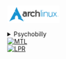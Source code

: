 <p align="left">
  <img src="https://raw.githubusercontent.com/archlinux/.github/main/profile/archlinux-logo-dark-scalable.svg" alt="Arch Linux" width="120"/>
</p>

<details>
  <summary>Psychobilly</summary>

  ```javascript
  // psychobilly is rockabilly darkside
  // stay true stay psycho!!!!

  const rockabilly = require("./1950s.js");
  const punk = require("./1960s.js");

  /**
   * Combines rockabilly and punk influences to create psychobilly.
   * 
   * @returns {Array} The resulting psychobilly sound.
  */
  function rockabillyPsychosis() {
        const psychobilly = rockabilly + punk;
        return psychobilly;
  };

  const purePsychobilly = rockabillyPsychosis();
  ```
</details>
<div>
  <a href="https://montelibero.org/" target="_blank">
    <img src="https://montelibero.org/wp-content/uploads/2023/04/fspe_logo_3-05-200.png"
         alt="MTL"
         width="60"
  </a>
</div>

<div>
  <a href="https://lp-russia.org/" target="_blank">
    <img src="https://upload.wikimedia.org/wikipedia/commons/thumb/e/ec/Logo_LPR.png/960px-Logo_LPR.png"
         alt="LPR"
         width="60"
  </a>
</div>
